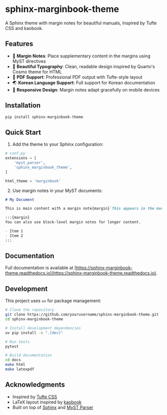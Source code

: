 # sphinx-marginbook-theme

A Sphinx theme with margin notes for beautiful manuals, inspired by Tufte CSS and kaobook.

## Features

- 📝 **Margin Notes**: Place supplementary content in the margins using MyST directives
- 🎨 **Beautiful Typography**: Clean, readable design inspired by Quarto's Cosmo theme for HTML
- 📖 **PDF Support**: Professional PDF output with Tufte-style layout
- 🌏 **Korean Language Support**: Full support for Korean documentation
- 📱 **Responsive Design**: Margin notes adapt gracefully on mobile devices

## Installation

```bash
pip install sphinx-marginbook-theme
```

## Quick Start

1. Add the theme to your Sphinx configuration:

```python
# conf.py
extensions = [
    'myst_parser',
    'sphinx_marginbook_theme',
]

html_theme = 'marginbook'
```

2. Use margin notes in your MyST documents:

```markdown
# My Document

This is main content with a margin note{margin}`This appears in the margin!`.

:::{margin}
You can also use block-level margin notes for longer content.

- Item 1
- Item 2
:::
```

## Documentation

Full documentation is available at [https://sphinx-marginbook-theme.readthedocs.io](https://sphinx-marginbook-theme.readthedocs.io).

## Development

This project uses `uv` for package management:

```bash
# Clone the repository
git clone https://github.com/yourusername/sphinx-marginbook-theme.git
cd sphinx-marginbook-theme

# Install development dependencies
uv pip install -e ".[dev]"

# Run tests
pytest

# Build documentation
cd docs
make html
make latexpdf
```

## Acknowledgments

- Inspired by [Tufte CSS](https://edwardtufte.github.io/tufte-css/)
- LaTeX layout inspired by [kaobook](https://github.com/fmarotta/kaobook)
- Built on top of [Sphinx](https://www.sphinx-doc.org/) and [MyST Parser](https://myst-parser.readthedocs.io/)
